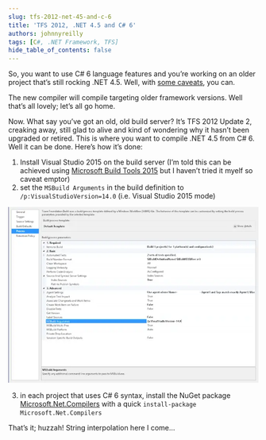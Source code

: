 ```yaml
---
slug: tfs-2012-net-45-and-c-6
title: 'TFS 2012, .NET 4.5 and C# 6'
authors: johnnyreilly
tags: [C#, .NET Framework, TFS]
hide_table_of_contents: false
---
```


So, you want to use C# 6 language features and you’re working on an older project that’s still rocking .NET 4.5. Well, with [some caveats](http://stackoverflow.com/a/28921749/761388), you can.

<!--truncate-->

The new compiler will compile targeting older framework versions. Well that’s all lovely; let’s all go home.

Now. What say you’ve got an old, old build server? It’s TFS 2012 Update 2, creaking away, still glad to alive and kind of wondering why it hasn’t been upgraded or retired. This is where you want to compile .NET 4.5 from C# 6. Well it can be done. Here’s how it’s done:

1. Install Visual Studio 2015 on the build server (I’m told this can be achieved using [Microsoft Build Tools 2015](https://www.microsoft.com/en-us/download/details.aspx?id=48159) but I haven’t tried it myelf so caveat emptor)
2. set the `MSBuild Arguments` in the build definition to `/p:VisualStudioVersion=14.0` (i.e. Visual Studio 2015 mode)

![](EditBuildConfiguration.webp)

3. in each project that uses C# 6 syntax, install the NuGet package [Microsoft.Net.Compilers](https://www.nuget.org/packages/Microsoft.Net.Compilers) with a quick `install-package Microsoft.Net.Compilers`

That’s it; huzzah! String interpolation here I come…
